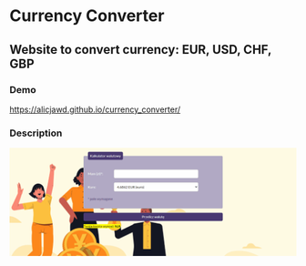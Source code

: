 # Currency Converter
## Website to convert currency: EUR, USD, CHF, GBP
### Demo
https://alicjawd.github.io/currency_converter/

### Description

![animation](gif/currency_converter.gif)
